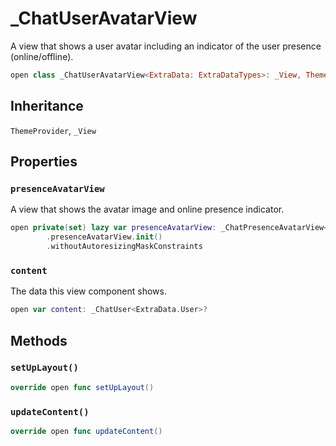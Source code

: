 # \_ChatUserAvatarView

A view that shows a user avatar including an indicator of the user presence (online/offline).

``` swift
open class _ChatUserAvatarView<ExtraData: ExtraDataTypes>: _View, ThemeProvider 
```

## Inheritance

`ThemeProvider`, `_View`

## Properties

### `presenceAvatarView`

A view that shows the avatar image and online presence indicator.

``` swift
open private(set) lazy var presenceAvatarView: _ChatPresenceAvatarView<ExtraData> = components
        .presenceAvatarView.init()
        .withoutAutoresizingMaskConstraints
```

### `content`

The data this view component shows.

``` swift
open var content: _ChatUser<ExtraData.User>? 
```

## Methods

### `setUpLayout()`

``` swift
override open func setUpLayout() 
```

### `updateContent()`

``` swift
override open func updateContent() 
```
